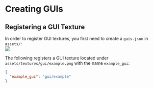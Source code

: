 # Creating GUIs

## Registering a GUI Texture

In order to register GUI textures, you first need to create a `guis.json` in `assets/`:  
![](https://i.imgur.com/kQ2gMdT.png)

The following registers a GUI texture located under `assets/textures/gui/example.png` with the name `example_gui`:  
```json
{
  "example_gui": "gui/example"
}
```